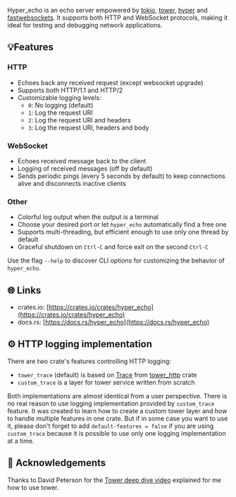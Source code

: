 Hyper_echo is an echo server empowered by [tokio](https://docs.rs/tokio/latest/tokio/), [tower](https://docs.rs/tower/latest/tower/), [hyper](https://docs.rs/hyper/latest/hyper/index.html) and [fastwebsockets](https://docs.rs/fastwebsockets/latest/fastwebsockets/index.html).
It supports both HTTP and WebSocket protocols, making it ideal for testing and debugging network applications.

## 💡Features
### HTTP
- Echoes back any received request (except websocket upgrade)
- Supports both HTTP/1.1 and HTTP/2
- Customizable logging levels:
  - `0`: No logging (default)
  - `1`: Log the request URI
  - `2`: Log the request URI and headers
  - `3`: Log the request URI, headers and body

### WebSocket
- Echoes received message back to the client
- Logging of received messages (off by default)
- Sends periodic pings (every 5 seconds by default) to keep connections alive and disconnects inactive clients

### Other
- Colorful log output when the output is a terminal
- Choose your desired port or let `hyper_echo` automatically find a free one
- Supports multi-threading, but efficient enough to use only one thread by default
- Graceful shutdown on `Ctrl-C` and force exit on the second `Ctrl-C`

Use the flag `--help` to discover CLI options for customizing the behavior of `hyper_echo`.

## 🌐 Links
- crates.io: [https://crates.io/crates/hyper_echo](https://crates.io/crates/hyper_echo)
- docs.rs: [https://docs.rs/hyper_echo](https://docs.rs/hyper_echo)

## ⚙️  HTTP logging implementation
There are two crate's features controlling HTTP logging:
- `tower_trace` (default) is based on [Trace](https://docs.rs/tower-http/latest/tower_http/trace/struct.Trace.html) from [tower_http](https://docs.rs/tower-http/latest/tower_http/index.html) crate
- `custom_trace` is a layer for tower service written from scratch

Both implementations are almost identical from a user perspective.
There is no real reason to use logging implementation provided by `custom_trace` feature.
It was created to learn how to create a custom tower layer and how to handle multiple features in one crate.
But if in some case you want to use it, please don't forget to add `default-features = false` if you are using `custom_trace` because
it is possible to use only one logging implementation at a time.

## 🙏 Acknowledgements
Thanks to David Peterson for the [Tower deep dive video](https://www.youtube.com/watch?v=16sU1q8OeeI) explained for me how to use tower.

